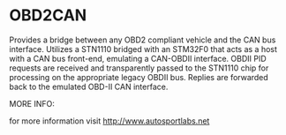 OBD2CAN
=======

Provides a bridge between any OBD2 compliant vehicle and the CAN bus interface. Utilizes a STN1110 bridged with an STM32F0 that acts as a host with a CAN bus front-end, emulating a CAN-OBDII interface. OBDII PID requests are received and transparently passed to the STN1110 chip for processing on the appropriate legacy OBDII bus. Replies are forwarded back to the emulated OBD-II CAN interface.

MORE INFO:

for more information visit http://www.autosportlabs.net



